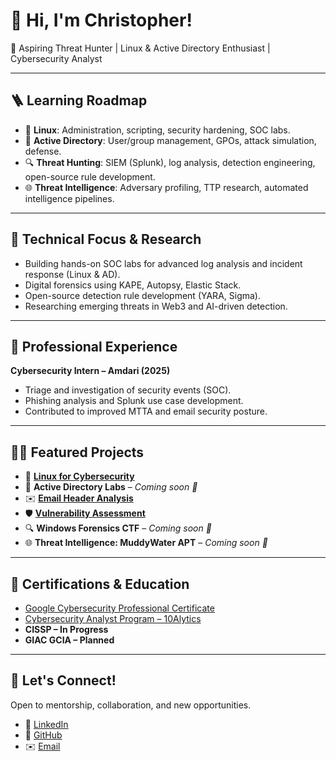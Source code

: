 # 👋 Hi, I'm Christopher!

🔐 Aspiring Threat Hunter | Linux & Active Directory Enthusiast | Cybersecurity Analyst

---

## 🪜 Learning Roadmap
- 📘 **Linux**: Administration, scripting, security hardening, SOC labs.
- 🏢 **Active Directory**: User/group management, GPOs, attack simulation, defense.
- 🔍 **Threat Hunting**: SIEM (Splunk), log analysis, detection engineering, open-source rule development.
- 🌐 **Threat Intelligence**: Adversary profiling, TTP research, automated intelligence pipelines.

---

## 💼 Technical Focus & Research
- Building hands-on SOC labs for advanced log analysis and incident response (Linux & AD).
- Digital forensics using KAPE, Autopsy, Elastic Stack.
- Open-source detection rule development (YARA, Sigma).
- Researching emerging threats in Web3 and AI-driven detection.

---

## 🏢 Professional Experience
**Cybersecurity Intern – Amdari (2025)**  
- Triage and investigation of security events (SOC).
- Phishing analysis and Splunk use case development.
- Contributed to improved MTTA and email security posture.

---

## 👨‍💻 Featured Projects
- 🐧 **[Linux for Cybersecurity](https://github.com/chrisaondo/Linux-for-Cybersecurity.git)**
- 🏢 **Active Directory Labs** – *Coming soon 🚧*
- ✉️ **[Email Header Analysis](https://github.com/chrisaondo/Email-Header-Analysis)**
- 🛡️ **[Vulnerability Assessment](https://github.com/chrisaondo/Vulnerability-Assessment)**
- 🔍 **Windows Forensics CTF** – *Coming soon 🚧*
- 🌐 **Threat Intelligence: MuddyWater APT** – *Coming soon 🚧*

---

## 📄 Certifications & Education
- [Google Cybersecurity Professional Certificate](https://www.credly.com/badges/a5974528-175a-4b0e-9d57-923d29945c82/linked_in_profile)
- [Cybersecurity Analyst Program – 10Alytics](https://github.com/chrisaondo/chrisaondo/blob/main/10Alytics%20Certificate.pdf)
- **CISSP – In Progress**
- **GIAC GCIA – Planned**

---

## 🤝 Let's Connect!
Open to mentorship, collaboration, and new opportunities.

- 💼 [LinkedIn](https://www.linkedin.com/in/christopher-aondoakaa)  
- 🐙 [GitHub](https://github.com/chrisaondo)  
- ✉️ [Email](mailto:christopheraondoakaa099@gmail.com)